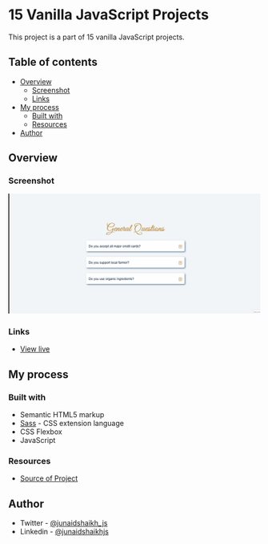 # 15 Vanilla JavaScript Projects

This project is a part of 15 vanilla JavaScript projects.

## Table of contents

- [Overview](#overview)
  - [Screenshot](#screenshot)
  - [Links](#links)
- [My process](#my-process)
  - [Built with](#built-with)
  - [Resources](#resources)
- [Author](#author)

## Overview

### Screenshot

![preview of project](./preview.gif)

### Links

- [View live](https://junaidshaikh-js.github.io/faq-questions/)

## My process

### Built with

- Semantic HTML5 markup
- [Sass](https://sass-lang.com/) - CSS extension language
- CSS Flexbox
- JavaScript

### Resources

- [Source of Project](https://www.youtube.com/watch?v=3PHXvlpOkf4&list=WL&index=10)

## Author

- Twitter - [@junaidshaikh_js](https://twitter.com/junaidshaikh_js)
- Linkedin - [@junaidshaikhjs](https://www.linkedin.com/in/junaidshaikhjs/)
